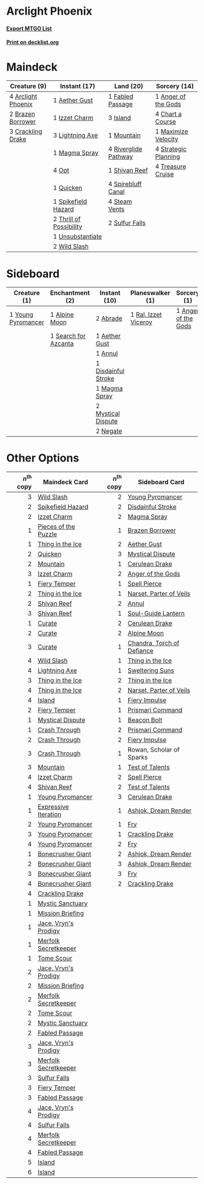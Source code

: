 # Arclight Phoenix

#### [Export MTGO List](../collection/Arclight%20Phoenix/Arclight%20Phoenix.txt)
#### [Print on decklist.org](http://decklist.org/?deckmain=1%09Aether%20Gust%0A1%09Anger%20of%20the%20Gods%0A4%09Arclight%20Phoenix%0A2%09Brazen%20Borrower%0A4%09Chart%20a%20Course%0A3%09Crackling%20Drake%0A1%09Fabled%20Passage%0A3%09Island%0A1%09Izzet%20Charm%0A3%09Lightning%20Axe%0A1%09Magma%20Spray%0A1%09Maximize%20Velocity%0A1%09Mountain%0A4%09Opt%0A1%09Quicken%0A4%09Riverglide%20Pathway%0A1%09Shivan%20Reef%0A1%09Spikefield%20Hazard%0A4%09Spirebluff%20Canal%0A4%09Steam%20Vents%0A4%09Strategic%20Planning%0A2%09Sulfur%20Falls%0A2%09Thrill%20of%20Possibility%0A4%09Treasure%20Cruise%0A1%09Unsubstantiate%0A2%09Wild%20Slash&deckside=2%09Abrade%0A1%09Aether%20Gust%0A1%09Alpine%20Moon%0A1%09Anger%20of%20the%20Gods%0A1%09Annul%0A1%09Disdainful%20Stroke%0A1%09Magma%20Spray%0A2%09Mystical%20Dispute%0A2%09Negate%0A1%09Ral,%20Izzet%20Viceroy%0A1%09Search%20for%20Azcanta%0A1%09Young%20Pyromancer)
# Maindeck

|                                        Creature (9)                                         |                                           Instant (17)                                           |                                           Land (20)                                           |                                         Sorcery (14)                                          |
|---------------------------------------------------------------------------------------------|--------------------------------------------------------------------------------------------------|-----------------------------------------------------------------------------------------------|-----------------------------------------------------------------------------------------------|
|4 [Arclight Phoenix](http://gatherer.wizards.com/Pages/Card/Details.aspx?multiverseid=452841)|1 [Aether Gust](http://gatherer.wizards.com/Pages/Card/Details.aspx?multiverseid=466796)          |1 [Fabled Passage](http://gatherer.wizards.com/Pages/Card/Details.aspx?multiverseid=473206)    |1 [Anger of the Gods](http://gatherer.wizards.com/Pages/Card/Details.aspx?multiverseid=438682) |
|2 [Brazen Borrower](http://gatherer.wizards.com/Pages/Card/Details.aspx?multiverseid=473001) |1 [Izzet Charm](http://gatherer.wizards.com/Pages/Card/Details.aspx?multiverseid=338413)          |3 [Island](http://gatherer.wizards.com/Pages/Card/Details.aspx?multiverseid=439857)            |4 [Chart a Course](http://gatherer.wizards.com/Pages/Card/Details.aspx?multiverseid=435200)    |
|3 [Crackling Drake](http://gatherer.wizards.com/Pages/Card/Details.aspx?multiverseid=452913) |3 [Lightning Axe](http://gatherer.wizards.com/Pages/Card/Details.aspx?multiverseid=409925)        |1 [Mountain](http://gatherer.wizards.com/Pages/Card/Details.aspx?multiverseid=439859)          |1 [Maximize Velocity](http://gatherer.wizards.com/Pages/Card/Details.aspx?multiverseid=452861) |
|                                                                                             |1 [Magma Spray](http://gatherer.wizards.com/Pages/Card/Details.aspx?multiverseid=426843)          |4 [Riverglide Pathway](http://gatherer.wizards.com/Pages/Card/Details.aspx?multiverseid=491920)|4 [Strategic Planning](http://gatherer.wizards.com/Pages/Card/Details.aspx?multiverseid=376525)|
|                                                                                             |4 [Opt](http://gatherer.wizards.com/Pages/Card/Details.aspx?multiverseid=442948)                  |1 [Shivan Reef](http://gatherer.wizards.com/Pages/Card/Details.aspx?multiverseid=129731)       |4 [Treasure Cruise](http://gatherer.wizards.com/Pages/Card/Details.aspx?multiverseid=420718)   |
|                                                                                             |1 [Quicken](http://gatherer.wizards.com/Pages/Card/Details.aspx?multiverseid=426578)              |4 [Spirebluff Canal](http://gatherer.wizards.com/Pages/Card/Details.aspx?multiverseid=417822)  |                                                                                               |
|                                                                                             |1 [Spikefield Hazard](http://gatherer.wizards.com/Pages/Card/Details.aspx?multiverseid=491809)    |4 [Steam Vents](http://gatherer.wizards.com/Pages/Card/Details.aspx?multiverseid=405109)       |                                                                                               |
|                                                                                             |2 [Thrill of Possibility](http://gatherer.wizards.com/Pages/Card/Details.aspx?multiverseid=473108)|2 [Sulfur Falls](http://gatherer.wizards.com/Pages/Card/Details.aspx?multiverseid=443135)      |                                                                                               |
|                                                                                             |1 [Unsubstantiate](http://gatherer.wizards.com/Pages/Card/Details.aspx?multiverseid=414374)       |                                                                                               |                                                                                               |
|                                                                                             |2 [Wild Slash](http://gatherer.wizards.com/Pages/Card/Details.aspx?multiverseid=391959)           |                                                                                               |                                                                                               |


# Sideboard

|                                        Creature (1)                                         |                                        Enchantment (2)                                        |                                         Instant (10)                                         |                                       Planeswalker (1)                                        |                                         Sorcery (1)                                          |
|---------------------------------------------------------------------------------------------|-----------------------------------------------------------------------------------------------|----------------------------------------------------------------------------------------------|-----------------------------------------------------------------------------------------------|----------------------------------------------------------------------------------------------|
|1 [Young Pyromancer](http://gatherer.wizards.com/Pages/Card/Details.aspx?multiverseid=426592)|1 [Alpine Moon](http://gatherer.wizards.com/Pages/Card/Details.aspx?multiverseid=447264)       |2 [Abrade](http://gatherer.wizards.com/Pages/Card/Details.aspx?multiverseid=430772)           |1 [Ral, Izzet Viceroy](http://gatherer.wizards.com/Pages/Card/Details.aspx?multiverseid=452945)|1 [Anger of the Gods](http://gatherer.wizards.com/Pages/Card/Details.aspx?multiverseid=438682)|
|                                                                                             |1 [Search for Azcanta](http://gatherer.wizards.com/Pages/Card/Details.aspx?multiverseid=435226)|1 [Aether Gust](http://gatherer.wizards.com/Pages/Card/Details.aspx?multiverseid=466796)      |                                                                                               |                                                                                              |
|                                                                                             |                                                                                               |1 [Annul](http://gatherer.wizards.com/Pages/Card/Details.aspx?multiverseid=45976)             |                                                                                               |                                                                                              |
|                                                                                             |                                                                                               |1 [Disdainful Stroke](http://gatherer.wizards.com/Pages/Card/Details.aspx?multiverseid=420705)|                                                                                               |                                                                                              |
|                                                                                             |                                                                                               |1 [Magma Spray](http://gatherer.wizards.com/Pages/Card/Details.aspx?multiverseid=426843)      |                                                                                               |                                                                                              |
|                                                                                             |                                                                                               |2 [Mystical Dispute](http://gatherer.wizards.com/Pages/Card/Details.aspx?multiverseid=473020) |                                                                                               |                                                                                              |
|                                                                                             |                                                                                               |2 [Negate](http://gatherer.wizards.com/Pages/Card/Details.aspx?multiverseid=423707)           |                                                                                               |                                                                                              |


# Other Options

|*n*<sup>th</sup> copy|                                         Maindeck Card                                         |*n*<sup>th</sup> copy|                                           Sideboard Card                                            |
|--------------------:|-----------------------------------------------------------------------------------------------|--------------------:|-----------------------------------------------------------------------------------------------------|
|                    3|[Wild Slash](http://gatherer.wizards.com/Pages/Card/Details.aspx?multiverseid=391959)          |                    2|[Young Pyromancer](http://gatherer.wizards.com/Pages/Card/Details.aspx?multiverseid=426592)          |
|                    2|[Spikefield Hazard](http://gatherer.wizards.com/Pages/Card/Details.aspx?multiverseid=491809)   |                    2|[Disdainful Stroke](http://gatherer.wizards.com/Pages/Card/Details.aspx?multiverseid=420705)         |
|                    2|[Izzet Charm](http://gatherer.wizards.com/Pages/Card/Details.aspx?multiverseid=338413)         |                    2|[Magma Spray](http://gatherer.wizards.com/Pages/Card/Details.aspx?multiverseid=426843)               |
|                    1|[Pieces of the Puzzle](http://gatherer.wizards.com/Pages/Card/Details.aspx?multiverseid=409821)|                    1|[Brazen Borrower](http://gatherer.wizards.com/Pages/Card/Details.aspx?multiverseid=473001)           |
|                    1|[Thing in the Ice](http://gatherer.wizards.com/Pages/Card/Details.aspx?multiverseid=409836)    |                    2|[Aether Gust](http://gatherer.wizards.com/Pages/Card/Details.aspx?multiverseid=466796)               |
|                    2|[Quicken](http://gatherer.wizards.com/Pages/Card/Details.aspx?multiverseid=426578)             |                    3|[Mystical Dispute](http://gatherer.wizards.com/Pages/Card/Details.aspx?multiverseid=473020)          |
|                    2|[Mountain](http://gatherer.wizards.com/Pages/Card/Details.aspx?multiverseid=439859)            |                    1|[Cerulean Drake](http://gatherer.wizards.com/Pages/Card/Details.aspx?multiverseid=466807)            |
|                    3|[Izzet Charm](http://gatherer.wizards.com/Pages/Card/Details.aspx?multiverseid=338413)         |                    2|[Anger of the Gods](http://gatherer.wizards.com/Pages/Card/Details.aspx?multiverseid=438682)         |
|                    1|[Fiery Temper](http://gatherer.wizards.com/Pages/Card/Details.aspx?multiverseid=409908)        |                    1|[Spell Pierce](http://gatherer.wizards.com/Pages/Card/Details.aspx?multiverseid=425876)              |
|                    2|[Thing in the Ice](http://gatherer.wizards.com/Pages/Card/Details.aspx?multiverseid=409836)    |                    1|[Narset, Parter of Veils](http://gatherer.wizards.com/Pages/Card/Details.aspx?multiverseid=460988)   |
|                    2|[Shivan Reef](http://gatherer.wizards.com/Pages/Card/Details.aspx?multiverseid=129731)         |                    2|[Annul](http://gatherer.wizards.com/Pages/Card/Details.aspx?multiverseid=45976)                      |
|                    3|[Shivan Reef](http://gatherer.wizards.com/Pages/Card/Details.aspx?multiverseid=129731)         |                    1|[Soul-Guide Lantern](http://gatherer.wizards.com/Pages/Card/Details.aspx?multiverseid=476488)        |
|                    1|[Curate](http://gatherer.wizards.com/Pages/Card/Details.aspx?multiverseid=513517)              |                    2|[Cerulean Drake](http://gatherer.wizards.com/Pages/Card/Details.aspx?multiverseid=466807)            |
|                    2|[Curate](http://gatherer.wizards.com/Pages/Card/Details.aspx?multiverseid=513517)              |                    2|[Alpine Moon](http://gatherer.wizards.com/Pages/Card/Details.aspx?multiverseid=447264)               |
|                    3|[Curate](http://gatherer.wizards.com/Pages/Card/Details.aspx?multiverseid=513517)              |                    1|[Chandra, Torch of Defiance](http://gatherer.wizards.com/Pages/Card/Details.aspx?multiverseid=417683)|
|                    4|[Wild Slash](http://gatherer.wizards.com/Pages/Card/Details.aspx?multiverseid=391959)          |                    1|[Thing in the Ice](http://gatherer.wizards.com/Pages/Card/Details.aspx?multiverseid=409836)          |
|                    4|[Lightning Axe](http://gatherer.wizards.com/Pages/Card/Details.aspx?multiverseid=409925)       |                    1|[Sweltering Suns](http://gatherer.wizards.com/Pages/Card/Details.aspx?multiverseid=426851)           |
|                    3|[Thing in the Ice](http://gatherer.wizards.com/Pages/Card/Details.aspx?multiverseid=409836)    |                    2|[Thing in the Ice](http://gatherer.wizards.com/Pages/Card/Details.aspx?multiverseid=409836)          |
|                    4|[Thing in the Ice](http://gatherer.wizards.com/Pages/Card/Details.aspx?multiverseid=409836)    |                    2|[Narset, Parter of Veils](http://gatherer.wizards.com/Pages/Card/Details.aspx?multiverseid=460988)   |
|                    4|[Island](http://gatherer.wizards.com/Pages/Card/Details.aspx?multiverseid=439857)              |                    1|[Fiery Impulse](http://gatherer.wizards.com/Pages/Card/Details.aspx?multiverseid=398516)             |
|                    2|[Fiery Temper](http://gatherer.wizards.com/Pages/Card/Details.aspx?multiverseid=409908)        |                    1|[Prismari Command](http://gatherer.wizards.com/Pages/Card/Details.aspx?multiverseid=513706)          |
|                    1|[Mystical Dispute](http://gatherer.wizards.com/Pages/Card/Details.aspx?multiverseid=473020)    |                    1|[Beacon Bolt](http://gatherer.wizards.com/Pages/Card/Details.aspx?multiverseid=452904)               |
|                    1|[Crash Through](http://gatherer.wizards.com/Pages/Card/Details.aspx?multiverseid=430777)       |                    2|[Prismari Command](http://gatherer.wizards.com/Pages/Card/Details.aspx?multiverseid=513706)          |
|                    2|[Crash Through](http://gatherer.wizards.com/Pages/Card/Details.aspx?multiverseid=430777)       |                    2|[Fiery Impulse](http://gatherer.wizards.com/Pages/Card/Details.aspx?multiverseid=398516)             |
|                    3|[Crash Through](http://gatherer.wizards.com/Pages/Card/Details.aspx?multiverseid=430777)       |                    1|Rowan, Scholar of Sparks                                                                             |
|                    3|[Mountain](http://gatherer.wizards.com/Pages/Card/Details.aspx?multiverseid=439859)            |                    1|[Test of Talents](http://gatherer.wizards.com/Pages/Card/Details.aspx?multiverseid=513536)           |
|                    4|[Izzet Charm](http://gatherer.wizards.com/Pages/Card/Details.aspx?multiverseid=338413)         |                    2|[Spell Pierce](http://gatherer.wizards.com/Pages/Card/Details.aspx?multiverseid=425876)              |
|                    4|[Shivan Reef](http://gatherer.wizards.com/Pages/Card/Details.aspx?multiverseid=129731)         |                    2|[Test of Talents](http://gatherer.wizards.com/Pages/Card/Details.aspx?multiverseid=513536)           |
|                    1|[Young Pyromancer](http://gatherer.wizards.com/Pages/Card/Details.aspx?multiverseid=426592)    |                    3|[Cerulean Drake](http://gatherer.wizards.com/Pages/Card/Details.aspx?multiverseid=466807)            |
|                    1|[Expressive Iteration](http://gatherer.wizards.com/Pages/Card/Details.aspx?multiverseid=513678)|                    1|[Ashiok, Dream Render](http://gatherer.wizards.com/Pages/Card/Details.aspx?multiverseid=461155)      |
|                    2|[Young Pyromancer](http://gatherer.wizards.com/Pages/Card/Details.aspx?multiverseid=426592)    |                    1|[Fry](http://gatherer.wizards.com/Pages/Card/Details.aspx?multiverseid=466894)                       |
|                    3|[Young Pyromancer](http://gatherer.wizards.com/Pages/Card/Details.aspx?multiverseid=426592)    |                    1|[Crackling Drake](http://gatherer.wizards.com/Pages/Card/Details.aspx?multiverseid=452913)           |
|                    4|[Young Pyromancer](http://gatherer.wizards.com/Pages/Card/Details.aspx?multiverseid=426592)    |                    2|[Fry](http://gatherer.wizards.com/Pages/Card/Details.aspx?multiverseid=466894)                       |
|                    1|[Bonecrusher Giant](http://gatherer.wizards.com/Pages/Card/Details.aspx?multiverseid=473077)   |                    2|[Ashiok, Dream Render](http://gatherer.wizards.com/Pages/Card/Details.aspx?multiverseid=461155)      |
|                    2|[Bonecrusher Giant](http://gatherer.wizards.com/Pages/Card/Details.aspx?multiverseid=473077)   |                    3|[Ashiok, Dream Render](http://gatherer.wizards.com/Pages/Card/Details.aspx?multiverseid=461155)      |
|                    3|[Bonecrusher Giant](http://gatherer.wizards.com/Pages/Card/Details.aspx?multiverseid=473077)   |                    3|[Fry](http://gatherer.wizards.com/Pages/Card/Details.aspx?multiverseid=466894)                       |
|                    4|[Bonecrusher Giant](http://gatherer.wizards.com/Pages/Card/Details.aspx?multiverseid=473077)   |                    2|[Crackling Drake](http://gatherer.wizards.com/Pages/Card/Details.aspx?multiverseid=452913)           |
|                    4|[Crackling Drake](http://gatherer.wizards.com/Pages/Card/Details.aspx?multiverseid=452913)     |                     |                                                                                                     |
|                    1|[Mystic Sanctuary](http://gatherer.wizards.com/Pages/Card/Details.aspx?multiverseid=473209)    |                     |                                                                                                     |
|                    1|[Mission Briefing](http://gatherer.wizards.com/Pages/Card/Details.aspx?multiverseid=452794)    |                     |                                                                                                     |
|                    1|[Jace, Vryn's Prodigy](http://gatherer.wizards.com/Pages/Card/Details.aspx?multiverseid=398434)|                     |                                                                                                     |
|                    1|[Merfolk Secretkeeper](http://gatherer.wizards.com/Pages/Card/Details.aspx?multiverseid=473015)|                     |                                                                                                     |
|                    1|[Tome Scour](http://gatherer.wizards.com/Pages/Card/Details.aspx?multiverseid=191598)          |                     |                                                                                                     |
|                    2|[Jace, Vryn's Prodigy](http://gatherer.wizards.com/Pages/Card/Details.aspx?multiverseid=398434)|                     |                                                                                                     |
|                    2|[Mission Briefing](http://gatherer.wizards.com/Pages/Card/Details.aspx?multiverseid=452794)    |                     |                                                                                                     |
|                    2|[Merfolk Secretkeeper](http://gatherer.wizards.com/Pages/Card/Details.aspx?multiverseid=473015)|                     |                                                                                                     |
|                    2|[Tome Scour](http://gatherer.wizards.com/Pages/Card/Details.aspx?multiverseid=191598)          |                     |                                                                                                     |
|                    2|[Mystic Sanctuary](http://gatherer.wizards.com/Pages/Card/Details.aspx?multiverseid=473209)    |                     |                                                                                                     |
|                    2|[Fabled Passage](http://gatherer.wizards.com/Pages/Card/Details.aspx?multiverseid=473206)      |                     |                                                                                                     |
|                    3|[Jace, Vryn's Prodigy](http://gatherer.wizards.com/Pages/Card/Details.aspx?multiverseid=398434)|                     |                                                                                                     |
|                    3|[Merfolk Secretkeeper](http://gatherer.wizards.com/Pages/Card/Details.aspx?multiverseid=473015)|                     |                                                                                                     |
|                    3|[Sulfur Falls](http://gatherer.wizards.com/Pages/Card/Details.aspx?multiverseid=443135)        |                     |                                                                                                     |
|                    3|[Fiery Temper](http://gatherer.wizards.com/Pages/Card/Details.aspx?multiverseid=409908)        |                     |                                                                                                     |
|                    3|[Fabled Passage](http://gatherer.wizards.com/Pages/Card/Details.aspx?multiverseid=473206)      |                     |                                                                                                     |
|                    4|[Jace, Vryn's Prodigy](http://gatherer.wizards.com/Pages/Card/Details.aspx?multiverseid=398434)|                     |                                                                                                     |
|                    4|[Sulfur Falls](http://gatherer.wizards.com/Pages/Card/Details.aspx?multiverseid=443135)        |                     |                                                                                                     |
|                    4|[Merfolk Secretkeeper](http://gatherer.wizards.com/Pages/Card/Details.aspx?multiverseid=473015)|                     |                                                                                                     |
|                    4|[Fabled Passage](http://gatherer.wizards.com/Pages/Card/Details.aspx?multiverseid=473206)      |                     |                                                                                                     |
|                    5|[Island](http://gatherer.wizards.com/Pages/Card/Details.aspx?multiverseid=439857)              |                     |                                                                                                     |
|                    6|[Island](http://gatherer.wizards.com/Pages/Card/Details.aspx?multiverseid=439857)              |                     |                                                                                                     |

